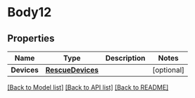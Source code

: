 # Body12

## Properties
Name | Type | Description | Notes
------------ | ------------- | ------------- | -------------
**Devices** | [**RescueDevices**](RescueDevices.md) |  | [optional] 

[[Back to Model list]](../README.md#documentation-for-models) [[Back to API list]](../README.md#documentation-for-api-endpoints) [[Back to README]](../README.md)


